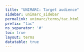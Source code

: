 ```yaml
---
title: "UNIMARC: Target audience"
sidebar: unimarc_sidebar
permalink: unimarc/terms/tac.html
prefix: "tac"
ns_separator: '#'
toc: true
layout: terms
datatable: true
---
```

